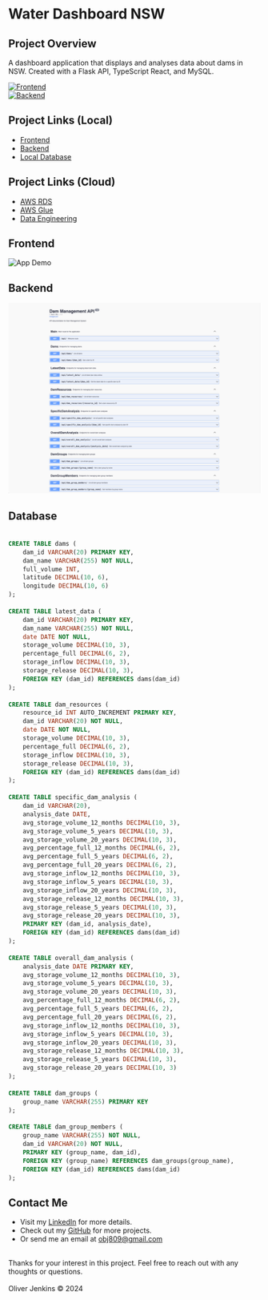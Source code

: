 # Water Dashboard NSW

## Project Overview
A dashboard application that displays and analyses data about dams in NSW. Created with a Flask API, TypeScript React, and MySQL.

[![Frontend](https://github.com/obj809/frontend-water-dashboard-nsw/actions/workflows/test.yml/badge.svg?branch=main)](https://github.com/obj809/frontend-water-dashboard-nsw/actions/workflows/test.yml)  
[![Backend](https://github.com/obj809/backend-water-dashboard-nsw/actions/workflows/ci.yml/badge.svg?branch=main)](https://github.com/obj809/backend-water-dashboard-nsw/actions/workflows/ci.yml)

## Project Links (Local)

- [Frontend](https://github.com/obj809/frontend-water-dashboard-nsw)
- [Backend](https://github.com/obj809/backend-water-dashboard-nsw)
- [Local Database](https://github.com/obj809/local-db-water-dashboard-nsw)

## Project Links (Cloud)

- [AWS RDS](https://github.com/obj809/aws-rds-water-dashboard-nsw)
- [AWS Glue](https://github.com/obj809/aws-glue-water-dashboard-nsw)
- [Data Engineering](https://github.com/obj809/aws-data-engineering-water-dashboard-nsw)

## Frontend
<img src="./gifs/drone.gif" alt="App Demo" width="900" height="600"/>
<!-- ![Portfolio Screenshot](images/project-screenshot-dark.png)
![Individual Page Screenshot](images/project-screenshot-2.png) -->

## Backend
![API documentation](./api-documentation.png)

## Database

<!-- ![Database ERD](./database-erd.png) -->

```sql

CREATE TABLE dams (
    dam_id VARCHAR(20) PRIMARY KEY,
    dam_name VARCHAR(255) NOT NULL,
    full_volume INT,
    latitude DECIMAL(10, 6),
    longitude DECIMAL(10, 6)
);

CREATE TABLE latest_data (
    dam_id VARCHAR(20) PRIMARY KEY,
    dam_name VARCHAR(255) NOT NULL,
    date DATE NOT NULL,
    storage_volume DECIMAL(10, 3),
    percentage_full DECIMAL(6, 2),
    storage_inflow DECIMAL(10, 3),
    storage_release DECIMAL(10, 3),
    FOREIGN KEY (dam_id) REFERENCES dams(dam_id)
);

CREATE TABLE dam_resources (
    resource_id INT AUTO_INCREMENT PRIMARY KEY,
    dam_id VARCHAR(20) NOT NULL,
    date DATE NOT NULL,
    storage_volume DECIMAL(10, 3),
    percentage_full DECIMAL(6, 2),
    storage_inflow DECIMAL(10, 3),
    storage_release DECIMAL(10, 3),
    FOREIGN KEY (dam_id) REFERENCES dams(dam_id)
);

CREATE TABLE specific_dam_analysis (
    dam_id VARCHAR(20),
    analysis_date DATE,
    avg_storage_volume_12_months DECIMAL(10, 3),
    avg_storage_volume_5_years DECIMAL(10, 3),
    avg_storage_volume_20_years DECIMAL(10, 3),
    avg_percentage_full_12_months DECIMAL(6, 2),
    avg_percentage_full_5_years DECIMAL(6, 2),
    avg_percentage_full_20_years DECIMAL(6, 2),
    avg_storage_inflow_12_months DECIMAL(10, 3),
    avg_storage_inflow_5_years DECIMAL(10, 3),
    avg_storage_inflow_20_years DECIMAL(10, 3),
    avg_storage_release_12_months DECIMAL(10, 3),
    avg_storage_release_5_years DECIMAL(10, 3),
    avg_storage_release_20_years DECIMAL(10, 3),
    PRIMARY KEY (dam_id, analysis_date),
    FOREIGN KEY (dam_id) REFERENCES dams(dam_id)
);

CREATE TABLE overall_dam_analysis (
    analysis_date DATE PRIMARY KEY,
    avg_storage_volume_12_months DECIMAL(10, 3),
    avg_storage_volume_5_years DECIMAL(10, 3),
    avg_storage_volume_20_years DECIMAL(10, 3),
    avg_percentage_full_12_months DECIMAL(6, 2),
    avg_percentage_full_5_years DECIMAL(6, 2),
    avg_percentage_full_20_years DECIMAL(6, 2),
    avg_storage_inflow_12_months DECIMAL(10, 3),
    avg_storage_inflow_5_years DECIMAL(10, 3),
    avg_storage_inflow_20_years DECIMAL(10, 3),
    avg_storage_release_12_months DECIMAL(10, 3),
    avg_storage_release_5_years DECIMAL(10, 3),
    avg_storage_release_20_years DECIMAL(10, 3)
);

CREATE TABLE dam_groups (
    group_name VARCHAR(255) PRIMARY KEY
);

CREATE TABLE dam_group_members (
    group_name VARCHAR(255) NOT NULL,
    dam_id VARCHAR(20) NOT NULL,
    PRIMARY KEY (group_name, dam_id),
    FOREIGN KEY (group_name) REFERENCES dam_groups(group_name),
    FOREIGN KEY (dam_id) REFERENCES dams(dam_id)
);

```








<!-- ## Table of Contents

- [Frontend](#frontend)
- [Backend](#backend)
- [Data Approach](#data)
- [General](#general)


## Goals & MVP

- This project aims to support water management efforts and enhance public awareness about water resource trends and statuses.

- The MVP was to collect live and historic data about dams in NSW, using the WaterNSW API and display this in a responsive data dashboard to the user. 

- One major focus was to integrate cloud and data tools to create a live data pipeline directly from the public API into an AWS RDS, which could then be cleaned, processed and analyzed with PySpark.

## Build Strategy

- **First Stage** - Python scripting to collect all available data from the WaterNSW API, process it with Pandas, and then seed it into a local MySQL database.

- **Second Stage** - Building a Flask API on top of the local database, then connecting a React UI to display the data, including graphically with the Chart.js package

- **Third Stage** - Creating a live data pipeline with AWS Services and connecting this live-update database with the Flask backend, to create a real-time data experience

<a id="frontend"></a>
# Frontend - React Typescript

## Tech Stack

- React 
- Chart.js
- Typescript

## Design Goals
- This frontend was designed primarily as an SPA, with additional search functionality to fetch pages about specific resources. 
- Designed with the objective of creating an aesthetically appealing and interactive interface to display useful data for an engaging UX experience. 

## How To Use
- Use the search functionality with the search bar or open a list to find specific insights on a dam. 
- Clicking the 'dam-group' button will allow for automatic population of a new grouping and re-render the associated graph. 
- A variety of graphs and statistics display useful information to the user.

## Project Features
- [x] Chart.js integrated to provide graphical insights
- [x] Search feature allowing users to find specific dams
- [x] Individual pages about each dam that provide specific insights and analysis
- [x] Google Maps API integration for dynamically displaying location 

<a id="backend"></a>
# Backend - Flask API

## Tech Stack

- Flask
- Python


## Design Goals

## How To Use

## Project Features

<a id="data"></a>
# Data - Collection, Storage & Analysis

## Project Diagram
![Project Diagram](images/project-diagram.png)

## Tech Stack

- Pandas
- PySpark
- WaterNSW API 
- AWS RDS
- AWS S3 bucket
- AWS Lambda

## Data Components

There are three major data components in this project:

### Collection 

- A series of Python scripts were written to collect all data from the WaterNSW API and automate the database seeding process. These files can be found in the database-prep folder.

### PySpark Analysis

- PySpark was attached to the local database during development to perform a series of real-time calculations on the dataset, accessible through endpoints in the Flask API. 

- The analysis focuses specifically about how the average water level of any specific dam or the aggregation of dams within the dataset have changed over set time periods (12 months, 5 years, and 20 years).


### Live Data Pipeline 

- The WaterNSW API provides new data about each dam in the dataset on the first day of each month.

- A live data pipeline was created by first creating an AWS Lambda function call to collect an OAuth2 key, with a 12-hour duration, from the WaterNSW API on the first of each month and store this in an AWS S3 Bucket. 

- A second Lambda function call then uses this key to make an API call that accesses the endpoint that provides the latest data for each dam. This recent data is then stored in the AWS S3 Bucket. 

- This recent data is then written into the historical and latest data tables in the associated AWS RDS to provide an access point to the Flask API.

## AWS Pipeline Diagram
![AWS Data Pipeline](images/aws-pipeline.png)

## Project Features
- [x] AWS Lambda, AWS S3 Bucket and AWS RDS to create a live data pipeline 
- [x] Pandas for data handling and transfer
- [x] Live data cleaning, processing and analysis with PySpark
- [x] Scripting for API data collection and database seeding 

## Deployment - Docker, AWS ECS, Fargate

- Deployed by using Docker by tagging images in the AWS ECR, and then creating a service in AWS ECS 
- This project uses AWS Fargate to spin up a serverless compute engine when the deployment URL is accessed.

<a id="general"></a>
# General

## Additions & Improvements
- [ ] Investigate cached storage for calculations each month
- [ ] Fix bug with dynamically updating months on graphs
- [ ] Fix bug with button click in 'Dam Capacity Percentage Over Last 12 Months' graph
- [ ] Create testing for frontend and backend 
- [ ] Providing more complex analysis with PySpark (time-series, seasonal trends, etc.)
- [ ] Addition of distributed computing for data processing with Spark


## Learning Highlights
- Building a cloud-based live update data pipeline
- Integrating new data tools such as Pandas and PySpark
- Gaining hands-on experience with various AWS services 
- Creating a React based data dashboard to display insights to users
- Deploying with Docker and serverless computing resources

## Challenges
Many aspects of this application were challenging and provided experience in new domains, including creating a live-data pipeline, deployment with Docker, and learning new data tools. -->

## Contact Me
- Visit my [LinkedIn](https://www.linkedin.com/in/obj809/) for more details.
- Check out my [GitHub](https://github.com/cyberforge1) for more projects.
- Or send me an email at obj809@gmail.com
<br />
Thanks for your interest in this project. Feel free to reach out with any thoughts or questions.
<br />
<br />
Oliver Jenkins © 2024



